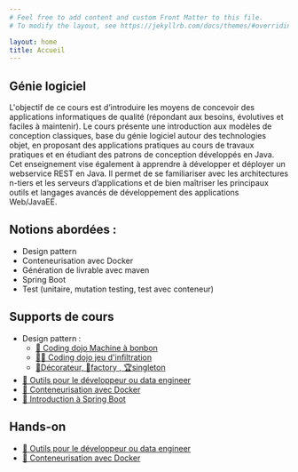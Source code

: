 ```yaml
---
# Feel free to add content and custom Front Matter to this file.
# To modify the layout, see https://jekyllrb.com/docs/themes/#overriding-theme-defaults

layout: home
title: Accueil
---
```


## Génie logiciel
L'objectif de ce cours est d’introduire les moyens de concevoir des applications informatiques de qualité (répondant aux besoins, évolutives et faciles à maintenir).
Le cours présente une introduction aux modèles de conception classiques, base du génie logiciel autour des technologies objet, en proposant des applications pratiques au cours de travaux pratiques et en étudiant des patrons de conception développés en Java. Cet enseignement vise également à apprendre à développer et déployer un webservice REST en Java. Il permet de se familiariser avec les architectures n-tiers et les serveurs d’applications et de bien maîtriser les principaux outils et langages avancés de développement des applications Web/JavaEE.

## Notions abordées :

- Design pattern
- Conteneurisation avec Docker
- Génération de livrable avec maven
- Spring Boot
- Test (unitaire, mutation testing, test avec conteneur)


## Supports de cours

- Design pattern :
  - [🍬 Coding dojo Machine à bonbon](lectures/coding%20dojo%201.html)
  - [🐱‍👤 Coding dojo jeu d'infiltration](lectures/coding%20dojo%202.html)
  - [🧁Décorateur, 🍕factory , 🏆singleton](lectures/decorateur.html)
- [🧰 Outils pour le développeur ou data engineer](lectures/outils_dev.html)
- [🐳 Conteneurisation avec Docker](lectures/docker.html)
- [🍃 Introduction à Spring Boot](lectures/spring_boot.html)

## Hands-on
- [🧰 Outils pour le développeur ou data engineer](hands-on/hands-on-outil-dev.html)
- [🐳 Conteneurisation avec Docker](hands-on/hands-on-docker.html)